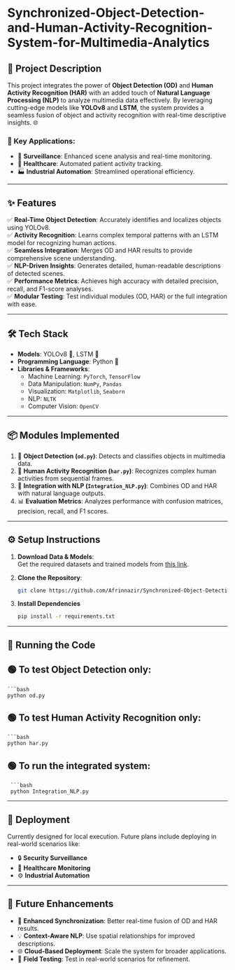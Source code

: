 # Synchronized-Object-Detection-and-Human-Activity-Recognition-System-for-Multimedia-Analytics


## 📝 Project Description

This project integrates the power of **Object Detection (OD)** and **Human Activity Recognition (HAR)** with an added touch of **Natural Language Processing (NLP)** to analyze multimedia data effectively. By leveraging cutting-edge models like **YOLOv8** and **LSTM**, the system provides a seamless fusion of object and activity recognition with real-time descriptive insights. 🌐

### 🌟 Key Applications:
- 🎥 **Surveillance**: Enhanced scene analysis and real-time monitoring.
- 🏥 **Healthcare**: Automated patient activity tracking.
- 🏭 **Industrial Automation**: Streamlined operational efficiency.

---

## ✨ Features

✅ **Real-Time Object Detection**: Accurately identifies and localizes objects using YOLOv8.  
✅ **Activity Recognition**: Learns complex temporal patterns with an LSTM model for recognizing human actions.  
✅ **Seamless Integration**: Merges OD and HAR results to provide comprehensive scene understanding.  
✅ **NLP-Driven Insights**: Generates detailed, human-readable descriptions of detected scenes.  
✅ **Performance Metrics**: Achieves high accuracy with detailed precision, recall, and F1-score analyses.  
✅ **Modular Testing**: Test individual modules (OD, HAR) or the full integration with ease.  

---

## 🛠️ Tech Stack

- **Models**: YOLOv8 🦾, LSTM 🧠  
- **Programming Language**: Python 🐍  
- **Libraries & Frameworks**:  
  - Machine Learning: `PyTorch`, `TensorFlow`  
  - Data Manipulation: `NumPy`, `Pandas`  
  - Visualization: `Matplotlib`, `Seaborn`  
  - NLP: `NLTK`  
  - Computer Vision: `OpenCV`

---

## 📦 Modules Implemented

1. 🎯 **Object Detection (`od.py`)**: Detects and classifies objects in multimedia data.  
2. 🕺 **Human Activity Recognition (`har.py`)**: Recognizes complex human activities from sequential frames.  
3. 🔗 **Integration with NLP (`Integration_NLP.py`)**: Combines OD and HAR with natural language outputs.  
4. 📊 **Evaluation Metrics**: Analyzes performance with confusion matrices, precision, recall, and F1 scores.

---

## ⚙️ Setup Instructions

1. **Download Data & Models**:  
   Get the required datasets and trained models from [this link](https://drive.google.com/drive/folders/1kbJnAsMOfXh3wHCJhk0ufgQkhKW24cpR?usp=sharing).  
 

2. **Clone the Repository**:  
   ```bash
   git clone https://github.com/Afrinnazir/Synchronized-Object-Detection-and-Human-Activity-Recognition-System-for-Multimedia-Analytics.git
   
3. **Install Dependencies**  
   ```bash
   pip install -r requirements.txt
---
## 🚀 Running the Code

## 🟢 To test Object Detection only:  
    ```bash
    python od.py
 
## 🟢 To test Human Activity Recognition only:  
    ```bash
    python har.py

 ## 🟢 To run the integrated system:
     ```bash
     python Integration_NLP.py

---

## 🌈 Deployment

Currently designed for local execution. Future plans include deploying in real-world scenarios like:  
- 🔒 **Security Surveillance**  
- 🏥 **Healthcare Monitoring**  
- ⚙️ **Industrial Automation**  

---

## 🌟 Future Enhancements

- 🎯 **Enhanced Synchronization**: Better real-time fusion of OD and HAR results.  
- 💡 **Context-Aware NLP**: Use spatial relationships for improved descriptions.  
- 🌐 **Cloud-Based Deployment**: Scale the system for broader applications.  
- 🧪 **Field Testing**: Test in real-world scenarios for refinement.




